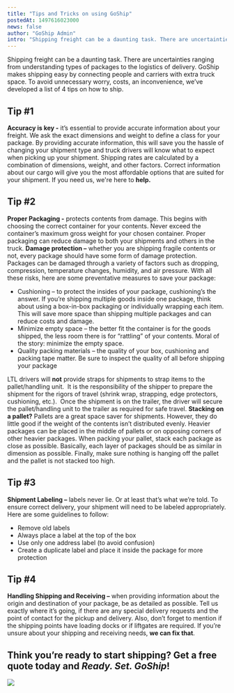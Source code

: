 ```yaml
---
title: "Tips and Tricks on using GoShip"
postedAt: 1497616023000
news: false
author: "GoShip Admin"
intro: "Shipping freight can be a daunting task. There are uncertainties ranging from understanding types of packages to the logistics of delivery. GoShip makes shipping easy by connecting people and carriers with extra truck space. To avoid unnecessary worry, costs, an inconvenience, we’ve developed a list of 4 tips on how to ship.\n"
---
```

Shipping freight can be a daunting task. There are uncertainties ranging from understanding types of packages to the logistics of delivery. GoShip makes shipping easy by connecting people and carriers with extra truck space. To avoid unnecessary worry, costs, an inconvenience, we’ve developed a list of 4 tips on how to ship.

**Tip #1** 
-----------

**Accuracy is key -** it’s essential to provide accurate information about your freight. We ask the exact dimensions and weight to define a class for your package. By providing accurate information, this will save you the hassle of changing your shipment type and truck drivers will know what to expect when picking up your shipment. Shipping rates are calculated by a combination of dimensions, weight, and other factors. Correct information about our cargo will give you the most affordable options that are suited for your shipment. If you need us, we're here to **help.**

**Tip #2** 
-----------

**Proper Packaging -** protects contents from damage. This begins with choosing the correct container for your contents. Never exceed the container’s maximum gross weight for your chosen container. Proper packaging can reduce damage to both your shipments and others in the truck. **Damage protection –** whether you are shipping fragile contents or not, every package should have some form of damage protection. Packages can be damaged through a variety of factors such as dropping, compression, temperature changes, humidity, and air pressure. With all these risks, here are some preventative measures to save your package:

*   Cushioning – to protect the insides of your package, cushioning’s the answer. If you’re shipping multiple goods inside one package, think about using a box-in-box packaging or individually wrapping each item. This will save more space than shipping multiple packages and can reduce costs and damage.
*   Minimize empty space – the better fit the container is for the goods shipped, the less room there is for “rattling” of your contents. Moral of the story: minimize the empty space.
*   Quality packing materials – the quality of your box, cushioning and packing tape matter. Be sure to inspect the quality of all before shipping your package

LTL drivers will **not** provide straps for shipments to strap items to the pallet/handling unit.  It is the responsibility of the shipper to prepare the shipment for the rigors of travel (shrink wrap, strapping, edge protectors, cushioning, etc.).  Once the shipment is on the trailer, the driver will secure the pallet/handling unit to the trailer as required for safe travel. **Stacking on a pallet?** Pallets are a great space saver for shipments. However, they do little good if the weight of the contents isn’t distributed evenly. Heavier packages can be placed in the middle of pallets or on opposing corners of other heavier packages. When packing your pallet, stack each package as close as possible. Basically, each layer of packages should be as similar in dimension as possible. Finally, make sure nothing is hanging off the pallet and the pallet is not stacked too high.

**Tip #3**
----------

**Shipment Labeling –** labels never lie. Or at least that’s what we’re told. To ensure correct delivery, your shipment will need to be labeled appropriately. Here are some guidelines to follow:

*   Remove old labels
*   Always place a label at the top of the box
*   Use only one address label (to avoid confusion)
*   Create a duplicate label and place it inside the package for more protection

**Tip #4**
----------

**Handling Shipping and Receiving –** when providing information about the origin and destination of your package, be as detailed as possible. Tell us exactly where it’s going, if there are any special delivery requests and the point of contact for the pickup and delivery. Also, don’t forget to mention if the shipping points have loading docks or if liftgates are required. If you’re unsure about your shipping and receiving needs, **we can fix that**.

**Think you’re ready to start shipping? Get a free quote today and _Ready. Set. GoShip_!**
------------------------------------------------------------------------------------------

[![](https://www.goship.com/wp-content/uploads/2021/02/1ace89b4-fe28-40ff-a2a7-4cddc60fc9ec.png)](https://www.goship.com/)
